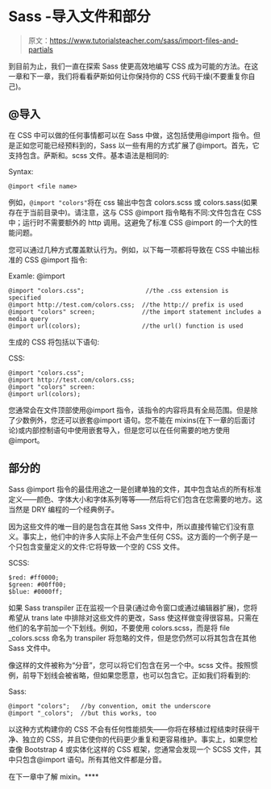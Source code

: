 # Sass -导入文件和部分

> 原文：<https://www.tutorialsteacher.com/sass/import-files-and-partials>

到目前为止，我们一直在探索 Sass 使更高效地编写 CSS 成为可能的方法。在这一章和下一章，我们将看看萨斯如何让你保持你的 CSS 代码干燥(不要重复你自己)。

## @导入

在 CSS 中可以做的任何事情都可以在 Sass 中做，这包括使用@import 指令。但是正如您可能已经预料到的，Sass 以一些有用的方式扩展了@import。首先，它支持包含。萨斯和。scss 文件。基本语法是相同的:

Syntax:

```
@import <file name>

```

例如，`@import "colors"`将在 css 输出中包含 colors.scss 或 colors.sass(如果存在于当前目录中)。请注意，这与 CSS @import 指令略有不同:文件包含在 CSS 中；运行时不需要额外的 http 调用。这避免了标准 CSS @import 的一个大的性能问题。

您可以通过几种方式覆盖默认行为。例如，以下每一项都将导致在 CSS 中输出标准的 CSS @import 指令:

Examle: @import 

```
@import "colors.css";                 //the .css extension is specified
@import http://test.com/colors.css;  //the http:// prefix is used
@import "colors" screen;             //the import statement includes a media query
@import url(colors);                 //the url() function is used 
```

生成的 CSS 将包括以下语句:

CSS: 

```
@import "colors.css";               
@import http://test.com/colors.css;
@import "colors" screen:
@import url(colors); 
```

您通常会在文件顶部使用@import 指令，该指令的内容将具有全局范围。但是除了少数例外，您还可以嵌套@import 语句。您不能在 mixins(在下一章的后面讨论)或内部控制语句中使用嵌套导入，但是您可以在任何需要的地方使用@import。

## 部分的

Sass @import 指令的最佳用途之一是创建单独的文件，其中包含站点的所有标准定义——颜色、字体大小和字体系列等等——然后将它们包含在您需要的地方。这当然是 DRY 编程的一个经典例子。

因为这些文件的唯一目的是包含在其他 Sass 文件中，所以直接传输它们没有意义。事实上，他们中的许多人实际上不会产生任何 CSS。这方面的一个例子是一个只包含变量定义的文件:它将导致一个空的 CSS 文件。

SCSS: 

```
$red: #ff0000;
$green: #00ff00;
$blue: #0000ff; 
```

如果 Sass transpiler 正在监视一个目录(通过命令窗口或通过编辑器扩展)，您将希望从 trans late 中排除对这些文件的更改，Sass 使这样做变得很容易。只需在他们的名字前加一个下划线。例如，不要使用 colors.scss，而是将 file _colors.scss 命名为 transpiler 将忽略的文件，但是您仍然可以将其包含在其他 Sass 文件中。

像这样的文件被称为“分音”，您可以将它们包含在另一个中。scss 文件。按照惯例，前导下划线会被省略，但如果您愿意，也可以包含它。正如我们将看到的:

Sass: 

```
@import "colors";   //by convention, omit the underscore
@import "_colors";  //but this works, too 
```

以这种方式构建你的 CSS 不会有任何性能损失——你将在移植过程结束时获得干净、独立的 CSS，并且它使你的代码更少重复和更容易维护。事实上，如果您检查像 Bootstrap 4 或实体化这样的 CSS 框架，您通常会发现一个 SCSS 文件，其中只包含@import 语句。所有其他文件都是分音。

在下一章中了解 mixin。****